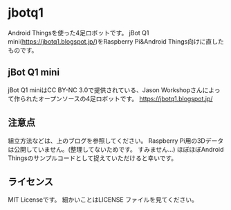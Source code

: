 # jbotq1
Android Thingsを使った4足ロボットです。
jBot Q1 mini(https://jbotq1.blogspot.jp/)をRaspberry Pi&Android Things向けに直したものです。


## jBot Q1 mini
jBot Q1 miniはCC BY-NC 3.0で提供されている、Jason Workshopさんによって作られたオープンソースの4足ロボットです。
https://jbotq1.blogspot.jp/

## 注意点
組立方法などは、上のブログを参照してください。
Raspberry Pi用の3Dデータは公開していません。(整理してないためです。 すみません...)
ほぼほぼAndroid Thingsのサンプルコードとして捉えていただけると幸いです。

## ライセンス

MIT Licenseです。
細かいことはLICENSE ファイルを見てください。
